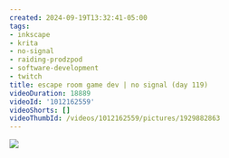 ```yaml
---
created: 2024-09-19T13:32:41-05:00
tags:
- inkscape
- krita
- no-signal
- raiding-prodzpod
- software-development
- twitch
title: escape room game dev | no signal (day 119)
videoDuration: 18889
videoId: '1012162559'
videoShorts: []
videoThumbId: /videos/1012162559/pictures/1929882863
---
```


![](20240919183241.jpg)
